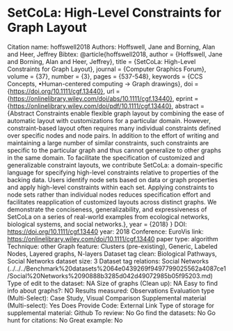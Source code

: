 # SetCoLa: High-Level Constraints for Graph Layout

Citation name: hoffswell2018
Authors: Hoffswell, Jane and Borning, Alan and Heer, Jeffrey
Bibtex: @article{hoffswell2018,
author = {Hoffswell, Jane and Borning, Alan and Heer, Jeffrey},
title = {SetCoLa: High-Level Constraints for Graph Layout},
journal = {Computer Graphics Forum},
volume = {37},
number = {3},
pages = {537-548},
keywords = {CCS Concepts, •Human-centered computing → Graph drawings},
doi = {https://doi.org/10.1111/cgf.13440},
url = {https://onlinelibrary.wiley.com/doi/abs/10.1111/cgf.13440},
eprint = {https://onlinelibrary.wiley.com/doi/pdf/10.1111/cgf.13440},
abstract = {Abstract Constraints enable flexible graph layout by combining the ease of automatic layout with customizations for a particular domain. However, constraint-based layout often requires many individual constraints defined over specific nodes and node pairs. In addition to the effort of writing and maintaining a large number of similar constraints, such constraints are specific to the particular graph and thus cannot generalize to other graphs in the same domain. To facilitate the specification of customized and generalizable constraint layouts, we contribute SetCoLa: a domain-specific language for specifying high-level constraints relative to properties of the backing data. Users identify node sets based on data or graph properties and apply high-level constraints within each set. Applying constraints to node sets rather than individual nodes reduces specification effort and facilitates reapplication of customized layouts across distinct graphs. We demonstrate the conciseness, generalizability, and expressiveness of SetCoLa on a series of real-world examples from ecological networks, biological systems, and social networks.},
year = {2018}
}
DOI: https://doi.org/10.1111/cgf.13440
year: 2018
Conference: EuroVis
link: https://onlinelibrary.wiley.com/doi/10.1111/cgf.13440
paper type: algorithm
Technique: other
Graph feature: Clusters (pre-existing), Generic, Labeled Nodes, Layered graphs, N-layers
Dataset tag clean: Biological Pathways, Social Networks
dataset size: 3
Dataset tag relations: Social Networks (../../../Benchmark%20datasets%2064e0439269f9497799025562a4087ce1/Social%20Networks%2090888b3285d042d49072985b05f95203.md)
Type of edit to the dataset: NA
Size of graphs (Clean up): NA
Easy to find info about graphs?: NO
Results measured: Observations
Evaluation type (Multi-Select): Case Study, Visual Comparison
Supplemental material (Multi-select): Yes
Does Provide Code: External Link
Type of storage for supplemental material: Github
To review: No
Go find the datasets: No
Go hunt for citations: No
Great example: No
